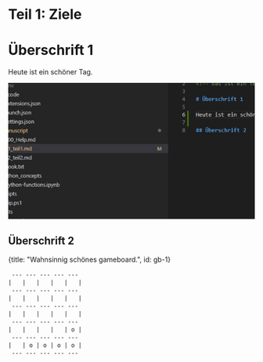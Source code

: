# Teil 1: Ziele #
<!-- das ist ein Teil-->

# Überschrift 1

Heute ist ein schöner Tag.

![](bspl.png)  

## Überschrift 2



{title: "Wahnsinnig schönes gameboard.", id: gb-1}
```
 --- --- --- --- --- 
|   |   |   |   |   |
 --- --- --- --- --- 
|   |   |   |   |   |
 --- --- --- --- --- 
|   |   |   |   |   |
 --- --- --- --- --- 
|   |   |   |   | o |
 --- --- --- --- --- 
|   | o | o | o | o |
 --- --- --- --- --- 
```